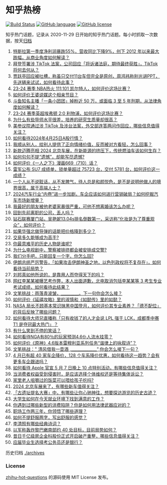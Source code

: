 # 知乎热榜
[![Build Status](https://github.com/ToWeLong/zhihu-hot-questions/workflows/CI/badge.svg)](https://github.com/ToWeLong/zhihu-hot-questions/actions)
[![GitHub language](https://img.shields.io/badge/language-golang-orange.svg)](https://golang.org/)
[![GitHub license](https://img.shields.io/github/license/ToWeLong/zhihu-hot-questions)](https://github.com/ToWeLong/zhihu-hot-questions/blob/main/LICENSE)

知乎热门话题，记录从 2020-11-29 日开始的知乎热门话题。每小时抓取一次数据，按天[归档](./archives)

<!-- BEGIN -->

1. [特斯拉第一季度净利润暴跌55%，营收同比下降9%，创下 2012 年以来最大跌幅，从商业角度如何解读？](https://www.zhihu.com/question/653945064)
1. [拜登签署涉 TikTok 法案，公司回应「将诉诸法庭，期待最终获胜」，TikTok 将何去何从？](https://www.zhihu.com/question/654032913)
1. [贾跃亭回应被吐槽，称虽只交付11台车但完全是原创，周鸿祎称别光讲PPT，先送辆来试试，如何看待此事？](https://www.zhihu.com/question/653976156)
1. [23-24 赛季 NBA热火 111:101 凯尔特人，如何评价这场比赛？](https://www.zhihu.com/question/654029284)
1. [如何评价王婆说媒这个相亲节目？](https://www.zhihu.com/question/651251092)
1. [斗鱼知名主播「一条小团团」掉粉近 50 万，或面临 3 至 5 年刑期，从法律角度如何解读？](https://www.zhihu.com/question/653848856)
1. [23-24 赛季英超埃弗顿 2:0 利物浦，如何评价这场比赛？](https://www.zhihu.com/question/654005815)
1. [为什么有些导师水平很差，培养的研究生质量却很高？](https://www.zhihu.com/question/652771619)
1. [美参议院通过涉 TikTok 及涉台法案，外交部连答两问作回应，哪些信息值得关注？](https://www.zhihu.com/question/653971453)
1. [如何看待2024年4月25日A股行情？](https://www.zhihu.com/question/653930317)
1. [我顺从别人，给别人提供了正向情绪价值，反而被对方看轻，怎么回事？](https://www.zhihu.com/question/653964368)
1. [新款迈腾亮相 2024 北京车展，在新能源的挤压下，传统燃油车该如何生存？](https://www.zhihu.com/question/654046030)
1. [如何句句不提“遗憾”，却能写尽遗憾?](https://www.zhihu.com/question/654039039)
1. [如何评价《一人之下》漫画669（710）话？](https://www.zhihu.com/question/653751222)
1. [雷军公布 SU7 成绩单，锁单量超过 75723 台，交付 5781 台，如何评价这一成绩？](https://www.zhihu.com/question/654050902)
1. [一个人从不说脏话，从不发脾气，待人总是和颜悦色，是不是说明他做人的境界很高，属于高端人士？](https://www.zhihu.com/question/652713083)
1. [2024汽车行业“内卷”进一步加剧，车企应该如何进行营销破局？如何挖掘汽车市场新增量？](https://www.zhihu.com/question/653997603)
1. [我最好的朋友被他老婆家暴很严重，可他不想离婚该怎么办呢？](https://www.zhihu.com/question/653843958)
1. [回到先前离职的公司，丢人吗？](https://www.zhihu.com/question/653555763)
1. [钻石联赛厦门站，吴艳妮13.04s排名倒数第一，采访称“化妆是为了尊重观众”，如何评价？](https://www.zhihu.com/question/653699939)
1. [如果华强北做导弹的话能把价格降到多少？](https://www.zhihu.com/question/426743233)
1. [交易多久能够成为高手?](https://www.zhihu.com/question/653635431)
1. [你最意难平的历史人物是谁呢?](https://www.zhihu.com/question/646980291)
1. [为什么电视剧中，警察被排挤都会被安排成交警?](https://www.zhihu.com/question/582123497)
1. [我们分手吧，只能回复一个字，你怎么回?](https://www.zhihu.com/question/652801607)
1. [伊朗总统严厉警告，「如果攻击伊朗神圣之地，以色列政权将不复存在」，如何看待当前局势？](https://www.zhihu.com/question/653958009)
1. [刘邦真如他所说的，是靠用人而夺得天下的吗？](https://www.zhihu.com/question/651873577)
1. [网红李某某被曝艺考作弊，本人出面道歉，北电取消包括李某某等 3 考生专业考试成绩，如何看待此结果？](https://www.zhihu.com/question/653940068)
1. [文笔挑战：雨落青波皱，_________。下一句你会怎么接？](https://www.zhihu.com/question/653895534)
1. [如何评价《延禧攻略》里的淑慎和《如懿传》里的如懿？](https://www.zhihu.com/question/481332839)
1. [NASA 局长不顾基本常识抹黑中国登月，如何评价其专业素养？「德不配位」的背后反映了哪些问题？](https://www.zhihu.com/question/653971173)
1. [如何看待大师兄直播称「只有收钱了的人才会说 LPL 强于 LCK，成都季中赛 T1 是夺冠最大热门」？](https://www.zhihu.com/question/653950759)
1. [有什么笑到不停的笑话？](https://www.zhihu.com/question/648998057)
1. [如何看待NGA有80％的玩家预测4.6仆人流水挂零？](https://www.zhihu.com/question/653981089)
1. [如何评价《原神》4.6版本雷穆利亚系列任务“谐律上的咏叙诗”？](https://www.zhihu.com/question/653843754)
1. [文笔挑战：" 清风借我一壶酒 ,_____________",你会怎么接下一句？](https://www.zhihu.com/question/649912248)
1. [4 月已有超 40 家车企降价，128 个车系降价优惠，如何看待这一趋势？会有更多车企跟进吗？](https://www.zhihu.com/question/653730432)
1. [如何看待 Apple 官宣 5 月 7 日晚上 10 点特别活动，有哪些信息值得关注？](https://www.zhihu.com/question/653891060)
1. [当消费者权益受到侵害时，是应该选择个体维权还是等待集体诉讼？](https://www.zhihu.com/question/653456203)
1. [家里老人咀嚼过的饭菜可以喂给孩子吃吗?](https://www.zhihu.com/question/653936005)
1. [2024 北京车展来了，有哪些新车值得关注？](https://www.zhihu.com/question/653348520)
1. [「古遗址提名大赛」中，有哪些让你心驰神往，想要探访游览的历史古迹？](https://www.zhihu.com/question/653330095)
1. [大学生如何在今天就业环境下找到满意的工作？](https://www.zhihu.com/question/653978654)
1. [你遇到过哪些新型的消费陷阱？你是如何用法律武器应对的？](https://www.zhihu.com/question/653850245)
1. [职场工作两三年，你领悟了哪些道理？](https://www.zhihu.com/question/653954817)
1. [如何不提舒服两字，写出舒服的感觉？](https://www.zhihu.com/question/653344267)
1. [李清照有哪些经典诗词？](https://www.zhihu.com/question/653366725)
1. [以军称轰炸黎巴嫩南部约 40 处目标，目前局势如何？](https://www.zhihu.com/question/653993429)
1. [昔日千亿级房企金科股份正式开启破产重整，哪些信息值得关注？](https://www.zhihu.com/question/653951007)
1. [应届毕业生选择考公务员还是银行？](https://www.zhihu.com/question/645780956)

<!-- END -->

历史归档 [./archives](./archives)


### License
[zhihu-hot-questions](https://github.com/towelong/zhihu-hot-questions) 的源码使用 MIT License 发布。